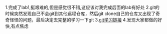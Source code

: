 1.完成了lab1,挺艰难的,但是感觉很不错,这应该对我完成后面的lab有好处
2.git的时候突然发现自己不会git到其他远程仓库，然后git clone自己的仓库又出现了奇奇怪怪的问题，最后决定去完整的学习一下git
3.[git学习链接](https://learngitbranching.js.org/?demo=&locale=zh_CN)
4.发现大家都做的好快,有点焦虑